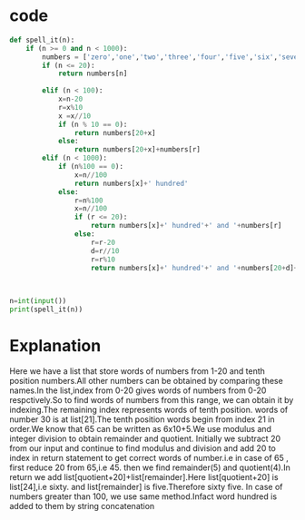 # code
```python
def spell_it(n):
    if (n >= 0 and n < 1000):
        numbers = ['zero','one','two','three','four','five','six','seven','eight','nine','ten','eleven','twelve','thirteen','fourteen','fifteen','sixteen','seventeen','eighteen','nineteen','twenty ','thirty ','fourty ','fifty ','sixty ','seventy ','eighty ','ninty ']
        if (n <= 20):
            return numbers[n]
           
        elif (n < 100):
            x=n-20
            r=x%10
            x =x//10
            if (n % 10 == 0):
                return numbers[20+x]
            else:
                return numbers[20+x]+numbers[r]
        elif (n < 1000):
            if (n%100 == 0):
                x=n//100
                return numbers[x]+' hundred'
            else:
                r=n%100
                x=n//100
                if (r <= 20):
                    return numbers[x]+' hundred'+' and '+numbers[r]
                else:
                    r=r-20
                    d=r//10
                    r=r%10
                    return numbers[x]+' hundred'+' and '+numbers[20+d]+numbers[r]
       
       

n=int(input())
print(spell_it(n))

```

# Explanation

Here we have a list  that store words of numbers from 1-20 and tenth position numbers.All other numbers can be obtained by comparing these names.In the list,index from 0-20
gives words of numbers from 0-20 respctively.So to find words of numbers from this range, we can obtain it by indexing.The remaining index represents words of tenth position.
words of number 30 is at list[21].The tenth position words begin from index 21 in order.We know that 65 can be written as 6x10+5.We use modulus and integer division to obtain remainder and quotient.
Initially we subtract 20 from our input and continue to find modulus and division and add 20 to index in return statement to get correct words of number.i.e in case of 65 , first reduce 20 from 65,i.e 
45. then we find remainder(5) and quotient(4).In return we add list[quotient+20]+list[remainder].Here list[quotient+20] is list[24],i.e sixty. and list[remainder] is five.Therefore sixty five.
In case of numbers greater than 100, we use same method.Infact word hundred is added to them by string concatenation
